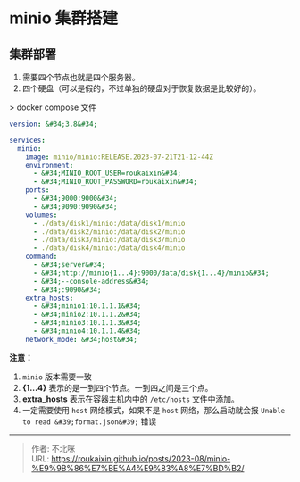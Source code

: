 # minio 集群搭建



## 集群部署

1. 需要四个节点也就是四个服务器。
2. 四个硬盘（可以是假的，不过单独的硬盘对于恢复数据是比较好的）。

&gt; docker compose 文件

```yaml
version: &#34;3.8&#34;

services:
  minio:
    image: minio/minio:RELEASE.2023-07-21T21-12-44Z
    environment:
      - &#34;MINIO_ROOT_USER=roukaixin&#34;
      - &#34;MINIO_ROOT_PASSWORD=roukaixin&#34;
    ports:
      - &#34;9000:9000&#34;
      - &#34;9090:9090&#34;
    volumes:
      - ./data/disk1/minio:/data/disk1/minio
      - ./data/disk2/minio:/data/disk2/minio
      - ./data/disk3/minio:/data/disk3/minio
      - ./data/disk4/minio:/data/disk4/minio
    command:
      - &#34;server&#34;
      - &#34;http://minio{1...4}:9000/data/disk{1...4}/minio&#34;
      - &#34;--console-address&#34;
      - &#34;:9090&#34;
    extra_hosts:
      - &#34;minio1:10.1.1.1&#34;
      - &#34;minio2:10.1.1.2&#34;
      - &#34;minio3:10.1.1.3&#34;
      - &#34;minio4:10.1.1.4&#34;
    network_mode: &#34;host&#34;
```

**注意：**

1.  `minio`  版本需要一致
2. **{1...4}** 表示的是一到四个节点。一到四之间是三个点。
3. **extra_hosts** 表示在容器主机内中的 `/etc/hosts` 文件中添加。
4. 一定需要使用 `host` 网络模式，如果不是 `host` 网络，那么启动就会报 `Unable to read &#39;format.json&#39;` 错误

---

> 作者: 不北咪  
> URL: https://roukaixin.github.io/posts/2023-08/minio-%E9%9B%86%E7%BE%A4%E9%83%A8%E7%BD%B2/  

